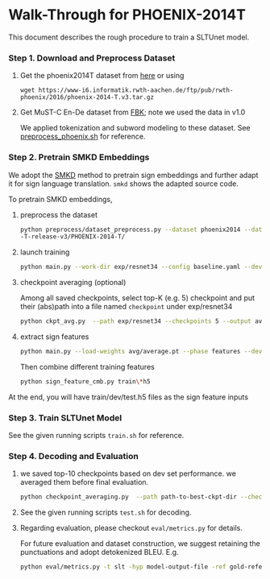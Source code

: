 # Walk-Through for PHOENIX-2014T

This document describes the rough procedure to train a SLTUnet model.

### Step 1. Download and Preprocess Dataset

1. Get the phoenix2014T dataset from [here](https://www-i6.informatik.rwth-aachen.de/~koller/RWTH-PHOENIX-2014-T/) or using
    ```shell
    wget https://www-i6.informatik.rwth-aachen.de/ftp/pub/rwth-phoenix/2016/phoenix-2014-T.v3.tar.gz
    ```
2. Get MuST-C En-De dataset from [FBK](https://ict.fbk.eu/must-c/); note we used the data in v1.0

    We applied tokenization and subword modeling to these dataset. See [preprocess_phoenix.sh](./preprocess_phoenix.sh) for reference.

### Step 2. Pretrain SMKD Embeddings

We adopt the [SMKD](https://github.com/ycmin95/VAC_CSLR) method to pretrain sign embeddings and further
adapt it for sign language translation. `smkd` shows the adapted source code.

To pretrain SMKD embeddings,

1) preprocess the dataset
    ```bash
    python preprocess/dataset_preprocess.py --dataset phoenix2014 --dataset-root PHOENIX-2014
    -T-release-v3/PHOENIX-2014-T/
    ```
2) launch training
    ```bash
    python main.py --work-dir exp/resnet34 --config baseline.yaml --device 0,1
    ```
3) checkpoint averaging (optional)
   
   Among all saved checkpoints, select top-K (e.g. 5) checkpoint and put their (abs)path into a file named `checkpoint` under exp/resnet34
   ```bash
   python ckpt_avg.py  --path exp/resnet34 --checkpoints 5 --output avg
   ```
4) extract sign features
    ```bash
    python main.py --load-weights avg/average.pt --phase features --device 0 --num-feature-aug 10 --work-dir exp/resnet34 --config baseline.yaml
    ```
    Then combine different training features
    ```bash
    python sign_feature_cmb.py train\*h5 
    ```
At the end, you will have train/dev/test.h5 files as the sign feature inputs

### Step 3. Train SLTUnet Model

See the given running scripts `train.sh` for reference.

### Step 4. Decoding and Evaluation

1) we saved top-10 checkpoints based on dev set performance. we averaged them before final evaluation.

    ```bash
    python checkpoint_averaging.py  --path path-to-best-ckpt-dir --checkpoints 10 --output avg --gpu 0
    ```

2) See the given running scripts `test.sh` for decoding.

3) Regarding evaluation, please checkout `eval/metrics.py` for details.

    For future evaluation and dataset construction, we suggest retaining the punctuations and 
adopt detokenized BLEU. E.g.

    ```bash
    python eval/metrics.py -t slt -hyp model-output-file -ref gold-reference-file
    ```
    
